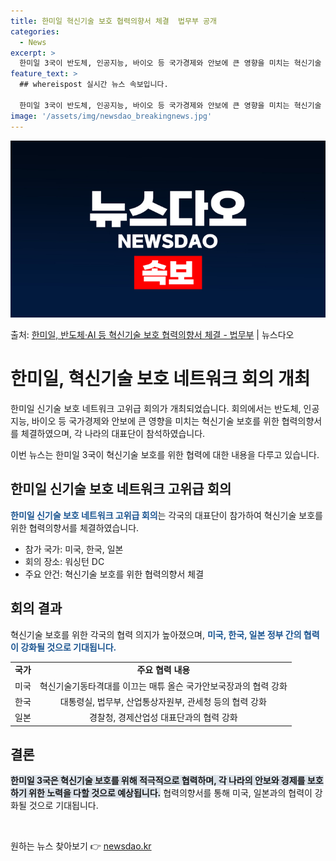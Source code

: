 ```yaml
---
title: 한미일 혁신기술 보호 협력의향서 체결  법무부 공개
categories:
  - News
excerpt: >
  한미일 3국이 반도체, 인공지능, 바이오 등 국가경제와 안보에 큰 영향을 미치는 혁신기술 보호를 위한 협력의…
feature_text: >
  ## whereispost 실시간 뉴스 속보입니다.

  한미일 3국이 반도체, 인공지능, 바이오 등 국가경제와 안보에 큰 영향을 미치는 혁신기술 보호를 위한 협력의…
image: '/assets/img/newsdao_breakingnews.jpg'
---
```


![뉴스다오 속보](/assets/img/newsdao_breakingnews.jpg)

<p>출처: <a href="https://newsdao.kr/3683" rel="dofollow">한미일, 반도체·AI 등 혁신기술 보호 협력의향서 체결 - 법무부</a> | 뉴스다오</p>

<h1>한미일, 혁신기술 보호 네트워크 회의 개최</h1>

한미일 신기술 보호 네트워크 고위급 회의가 개최되었습니다. 회의에서는 반도체, 인공지능, 바이오 등 국가경제와 안보에 큰 영향을 미치는 혁신기술 보호를 위한 협력의향서를 체결하였으며, 각 나라의 대표단이 참석하였습니다.

<p data-ke-size="size16">이번 뉴스는 한미일 3국이 혁신기술 보호를 위한 협력에 대한 내용을 다루고 있습니다. </p>

<h2 data-ke-size="size26">한미일 신기술 보호 네트워크 고위급 회의</h2>

<b><span style="color: #1a5490;">한미일 신기술 보호 네트워크 고위급 회의</span></b>는 각국의 대표단이 참가하여 혁신기술 보호를 위한 협력의향서를 체결하였습니다.

<ul>
	<li>참가 국가: 미국, 한국, 일본</li>
	<li>회의 장소: 워싱턴 DC</li>
	<li>주요 안건: 혁신기술 보호를 위한 협력의향서 체결</li>
</ul>

<h2 data-ke-size="size26">회의 결과</h2>

혁신기술 보호를 위한 각국의 협력 의지가 높아졌으며, <b><span style="color: #1a5490;">미국, 한국, 일본 정부 간의 협력이 강화될 것으로 기대됩니다.</span></b>

<table>
	<tr>
		<td style="text-align: center; height: 17px;"><b>국가</b></td>
		<td style="text-align: center; height: 17px;"><b>주요 협력 내용</b></td>
	</tr>
	<tr>
		<td style="text-align: center; height: 17px;">미국</td>
		<td style="text-align: center; height: 17px;">혁신기술기동타격대를 이끄는 매튜 올슨 국가안보국장과의 협력 강화</td>
	</tr>
	<tr>
		<td style="text-align: center; height: 17px;">한국</td>
		<td style="text-align: center; height: 17px;">대통령실, 법무부, 산업통상자원부, 관세청 등의 협력 강화</td>
	</tr>
	<tr>
		<td style="text-align: center; height: 17px;">일본</td>
		<td style="text-align: center; height: 17px;">경찰청, 경제산업성 대표단과의 협력 강화</td>
	</tr>
</table>

<h2 data-ke-size="size26">결론</h2>

<b><span style="background-color: #21538527;">한미일 3국은 혁신기술 보호를 위해 적극적으로 협력하며, 각 나라의 안보와 경제를 보호하기 위한 노력을 다할 것으로 예상됩니다.</span></b> 협력의향서를 통해 미국, 일본과의 협력이 강화될 것으로 기대됩니다.

<p data-ke-size="size16">&nbsp;</p> 

원하는 뉴스 찾아보기 👉 <a href="https://newsdao.kr" rel="dofollow">newsdao.kr</a>


